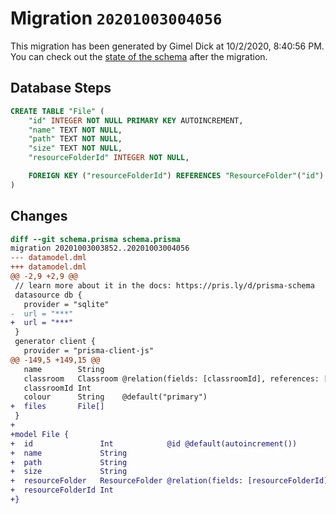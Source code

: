 # Migration `20201003004056`

This migration has been generated by Gimel Dick at 10/2/2020, 8:40:56 PM.
You can check out the [state of the schema](./schema.prisma) after the migration.

## Database Steps

```sql
CREATE TABLE "File" (
    "id" INTEGER NOT NULL PRIMARY KEY AUTOINCREMENT,
    "name" TEXT NOT NULL,
    "path" TEXT NOT NULL,
    "size" TEXT NOT NULL,
    "resourceFolderId" INTEGER NOT NULL,

    FOREIGN KEY ("resourceFolderId") REFERENCES "ResourceFolder"("id") ON DELETE CASCADE ON UPDATE CASCADE
)
```

## Changes

```diff
diff --git schema.prisma schema.prisma
migration 20201003003852..20201003004056
--- datamodel.dml
+++ datamodel.dml
@@ -2,9 +2,9 @@
 // learn more about it in the docs: https://pris.ly/d/prisma-schema
 datasource db {
   provider = "sqlite"
-  url = "***"
+  url = "***"
 }
 generator client {
   provider = "prisma-client-js"
@@ -149,5 +149,15 @@
   name        String
   classroom   Classroom @relation(fields: [classroomId], references: [id])
   classroomId Int
   colour      String    @default("primary")
+  files       File[]
 }
+
+model File {
+  id               Int            @id @default(autoincrement())
+  name             String
+  path             String
+  size             String
+  resourceFolder   ResourceFolder @relation(fields: [resourceFolderId], references: [id])
+  resourceFolderId Int
+}
```


